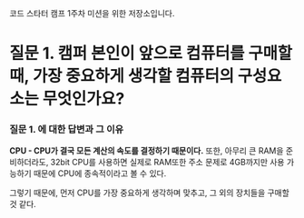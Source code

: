 코드 스타터 캠프 1주차 미션을 위한 저장소입니다.

# 질문 1. 캠퍼 본인이 앞으로 컴퓨터를 구매할 때, 가장 중요하게 생각할 컴퓨터의 구성요소는 무엇인가요?
### 질문 1. 에 대한 답변과 그 이유
**CPU -  CPU가 결국 모든 계산의 속도를 결정하기 때문이다.**
또한, 아무리 큰 RAM을 준비하더라도, 32bit CPU를 사용하면 실제로 RAM또한 주소 문제로 4GB까지만 사용 가능하기 때문에 CPU에 종속적이라고 볼 수 있다.

그렇기 때문에, 먼저 CPU를 가장 중요하게 생각하며 맞추고, 그 외의 장치들을 구매할 것 같다.
